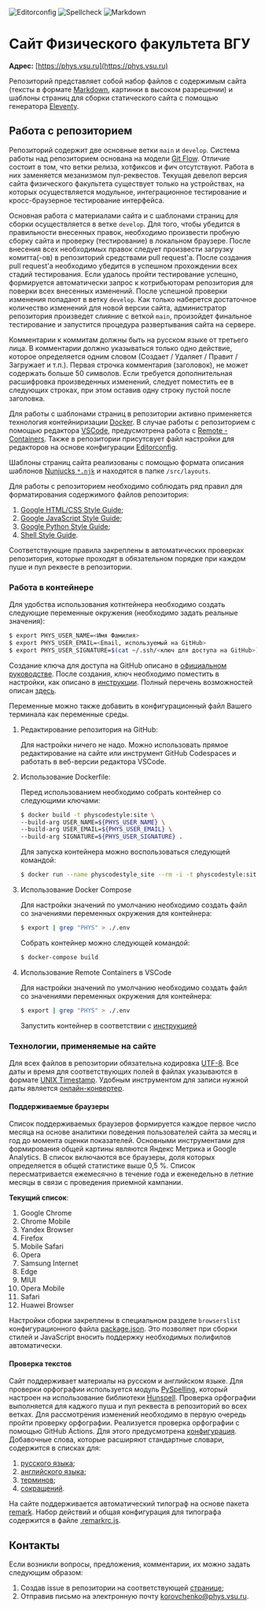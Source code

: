 ![Editorconfig](https://github.com/physcodestyle/official-website/workflows/EditorConfig/badge.svg)
![Spellcheck](https://github.com/physcodestyle/official-website/workflows/Spellcheck/badge.svg)
![Markdown](https://github.com/physcodestyle/official-website/workflows/Markdown/badge.svg)

# Сайт Физического факультета ВГУ

**Адрес:** [https://phys.vsu.ru](https://phys.vsu.ru)

Репозиторий представляет собой набор файлов с содержимым сайта (тексты в формате [Markdown](https://www.markdownguide.org/basic-syntax/), картинки в высоком разрешении) и шаблоны страниц для сборки статического сайта с помощью генератора [Eleventy](https://www.11ty.dev).

## Работа с репозиторием

Репозиторий содержит две основные ветки `main` и `develop`. Система работы над репозиторием основана на модели [Git Flow](https://habr.com/ru/post/106912/). Отличие состоит в том, что ветки релиза, хотфиксов и фич отсутствуют. Работа в них заменяется мезанизмом пул-реквестов. Текущая девелоп версия сайта физического факультета существует только на устройствах, на которых осуществляется модульное, интеграционное тестирование и кросс-браузерное тестирование интерфейса.

Основная работа с материалами сайта и с шаблонами страниц для сборки осуществляется в ветке `develop`. Для того, чтобы убедится в правильности внесенных правок, необходимо произвести пробную сборку сайта и проверку (тестирование) в локальном браузере. После внесения всех необходимых правок следует произвести загрузку комитта(-ов) в репозиторий средствами pull request'а. После создания pull request'а необходимо убедится в успешном прохождении всех стадий тестирования. Если удалось пройти тестирование успешно, формируется автоматически запрос к котрибьюторам репозитория для поверки всех внесенных изменений. После успешной проверки изменения попадают в ветку `develop`. Как только наберется достаточное количество изменений для новой версии сайта, администратор репозитория произведет слияние с веткой `main`, произойдет финальное тестирование и запустится процедура развертывания сайта на сервере.

Комментарии к коммитам должны быть на русском языке от третьего лица. В комментарии должно указываться только одно действие, которое определяется одним словом (Создает / Удаляет / Правит / Загружает и т.п.). Первая строчка комментария (заголовок), не может содержать больше 50 символов. Если требуется дополнительная расшифровка произведенных изменений, следует поместить ее в следующих строках, при этом оставив одну строку пустой после заголовка.

Для работы с шаблонами страниц в репозитории активно применяется технология контейниризации [Docker](https://docs.docker.com). В случае работы с репозиторием с помощью редактора [VSCode](https://code.visualstudio.com), предусмотрена работа с [Remote - Containers](https://marketplace.visualstudio.com/items?itemName=ms-vscode-remote.remote-containers). Также в репозитории присутсвует файл настройки для редакторов на основе конфигурации [Editorconfig](https://editorconfig.org).

Шаблоны страниц сайта реализованы с помощью формата описания шаблонов [Nunjucks `*.njk`](https://mozilla.github.io/nunjucks/) и находятся в папке `/src/layouts`.

Для работы с репозиторием необходимо соблюдать ряд правил для форматирования содержимого файлов репозитория:

1. [Google HTML/CSS Style Guide](https://google.github.io/styleguide/htmlcssguide.html);
2. [Google JavaScript Style Guide](https://google.github.io/styleguide/jsguide.html);
3. [Google Python Style Guide](https://google.github.io/styleguide/pyguide.html);
4. [Shell Style Guide](https://google.github.io/styleguide/shellguide.html).

Соответствующие правила закреплены в автоматических проверках репозитория, которые проходят в обязательном порядке при каждом пуше и пул реквесте в репозитории.

### Работа в контейнере

Для удобства использования котнтейнера необходимо создать следующие переменные окружения (необходимо задать реальные значения):

```bash
$ export PHYS_USER_NAME=<Имя Фамилия>
$ export PHYS_USER_EMAIL=<Email, используемый на GitHub>
$ export PHYS_USER_SIGNATURE=$(cat ~/.ssh/<ключ для доступа на GitHub>)
```

Создание ключа для доступа на GitHub описано в [официальном руководстве](https://docs.github.com/en/free-pro-team@latest/github/authenticating-to-github/generating-a-new-ssh-key-and-adding-it-to-the-ssh-agent). После создания, ключ необходимо поместить в настройки, как описано в [инструкции](https://docs.github.com/en/free-pro-team@latest/github/authenticating-to-github/adding-a-new-ssh-key-to-your-github-account). Полный перечень возможностей описан [здесь](https://docs.github.com/en/free-pro-team@latest/github/authenticating-to-github/connecting-to-github-with-ssh).

Переменные можно также добавить в конфигурационный файл Вашего терминала как переменные среды.

1. Редактирование репозитория на GitHub:

    Для настройки ничего не надо. Можно использовать прямое редактирование на сайте или инструмент GitHub Codespaces и работать в веб-версии редактора VSCode.

2. Использование Dockerfile:

    Перед использованием необходимо собрать контейнер со следующими ключами:

    ```bash
    $ docker build -t physcodestyle:site \
    --build-arg USER_NAME=${PHYS_USER_NAME} \
    --build-arg USER_EMAIL=${PHYS_USER_EMAIL} \
    --build-arg SIGNATURE=${PHYS_USER_SIGNATURE} .
    ```

    Для запуска контейнера можно воспользоваться следующей командой:

    ```bash
    $ docker run --name physcodestyle_site --rm -i -t physcodestyle:site bash
    ```

3. Использование Docker Compose

    Для настройки значений по умолчанию необходимо создать файл со значениями переменных окружения для контейнера:

    ```bash
    $ export | grep "PHYS" > ./.env
    ```

    Собрать контейнер можно следующей командой:

    ```bash
    $ docker-compose build
    ```

4. Использование Remote Containers в VSCode

    Для настройки значений по умолчанию необходимо создать файл со значениями переменных окружения для контейнера:

    ```bash
    $ export | grep "PHYS" > ./.env
    ```

    Запустить контейнер в соответствии с [инструкцией](https://code.visualstudio.com/docs/remote/containers)

### Технологии, применяемые на сайте

Для всех файлов в репозитории обязательна кодировка [UTF-8](https://ru.wikipedia.org/wiki/UTF-8). Все даты и время для соответствующих полей в файлах указываются в формате [UNIX Timestamp](https://ru.wikipedia.org/wiki/Unix-время). Удобным инструментом для записи нужной даты является [онлайн-конвертер](https://www.epochconverter.com).

#### Поддерживаемые браузеры

Список поддерживаемых браузеров формируется каждое первое число месяца на основе аналитики поведения пользователей сайта за месяц и год до момента оценки показателей. Основными инструментами для формирования общей картины являются Яндекс Метрика и Google Analytics. В список включаются все браузеры, доля которых определяется в общей статистике выше 0,5 %. Список пересматривается ежемесячно в течение года и еженедельно в летние месяцы в связи с проведения приемной кампании.

**Текущий список**:

1. Google Chrome
2. Chrome Mobile
3. Yandex Browser
4. Firefox
5. Mobile Safari
6. Opera
7. Samsung Internet
8. Edge
9. MIUI
10. Opera Mobile
11. Safari
12. Huawei Browser

Настройки сборки закреплены в специальном разделе `browserslist` конфигурационного файла [package.json](https://github.com/physcodestyle/official-website/blob/main/package.json). Это позволяет при сборки стилей и JavaScript вносить поддержку необходимых полифилов автоматически.

#### Проверка текстов

Сайт поддерживает материалы на русском и английском языке. Для проверки орфографии используется модуль [PySpelling](https://facelessuser.github.io/pyspelling/), который настроен на использование библиотеки [Hunspell](https://hunspell.github.io/). Проверка орфографии выполняется для каджого пуша и пул реквеста в репозиторий во всех ветках. Для рассмотрения изменений необходимо в первую очередь пройти проверку орфографии. Реализуется проверка орфографии с помощью GitHub Actions. Для этого предусмотрена [конфигурация](https://github.com/physcodestyle/official-website/blob/main/.spellcheck.yml). Добавочные слова, которые расширяют стандартные словари, содержится в списках для:

1. [русского языка](https://github.com/physcodestyle/official-website/blob/main/.wordlist/.wordlist-en.txt);
2. [английского языка](https://github.com/physcodestyle/official-website/blob/main/.wordlist/.wordlist-ru.txt);
3. [терминов](https://github.com/physcodestyle/official-website/blob/main/.wordlist/.wordlist-terms.txt);
4. [сокращений](https://github.com/physcodestyle/official-website/blob/main/.wordlist/.wordlist-abbr.txt).

На сайте поддерживается автоматический типограф на основе пакета [remark](https://www.npmjs.com/package/remark). Набор действий и общая конфигурация для типографа содержится в файле [.remarkrc.js](https://github.com/physcodestyle/official-website/blob/main/.remarkrc.js).

## Контакты

Если возникли вопросы, предложения, комментарии, их можно задать следующим образом:

1. Создав issue в репозитории на соответствующей [странице](https://github.com/physcodestyle/official-website/issues);
2. Отправив письмо на электронную почту [korovchenko@phys.vsu.ru](mailto:korovchenko@phys.vsu.ru).
